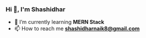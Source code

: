 ### Hi 👋, I'm Shashidhar 



- 🌱 I’m currently learning **MERN Stack**
- 📫 How to reach me **shashidharnaik8@gmail.com**


